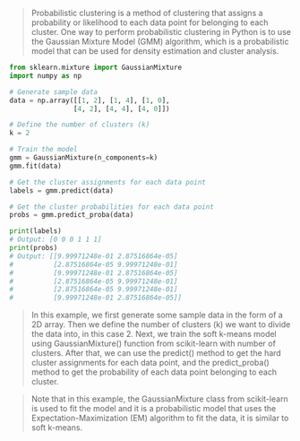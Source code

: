 >Probabilistic clustering is a method of clustering that assigns a probability or likelihood to each data point for belonging to each cluster. One way to perform probabilistic clustering in Python is to use the Gaussian Mixture Model (GMM) algorithm, which is a probabilistic model that can be used for density estimation and cluster analysis.

```python
from sklearn.mixture import GaussianMixture
import numpy as np

# Generate sample data
data = np.array([[1, 2], [1, 4], [1, 0],
                [4, 2], [4, 4], [4, 0]])

# Define the number of clusters (k)
k = 2

# Train the model
gmm = GaussianMixture(n_components=k)
gmm.fit(data)

# Get the cluster assignments for each data point
labels = gmm.predict(data)

# Get the cluster probabilities for each data point
probs = gmm.predict_proba(data)

print(labels)
# Output: [0 0 0 1 1 1]
print(probs)
# Output: [[9.99971248e-01 2.87516864e-05]
#          [2.87516864e-05 9.99971248e-01]
#          [9.99971248e-01 2.87516864e-05]
#          [2.87516864e-05 9.99971248e-01]
#          [2.87516864e-05 9.99971248e-01]
#          [9.99971248e-01 2.87516864e-05]]
```

>In this example, we first generate some sample data in the form of a 2D array. Then we define the number of clusters (k) we want to divide the data into, in this case 2. Next, we train the soft k-means model using GaussianMixture() function from scikit-learn with number of clusters. After that, we can use the predict() method to get the hard cluster assignments for each data point, and the predict_proba() method to get the probability of each data point belonging to each cluster.

>Note that in this example, the GaussianMixture class from scikit-learn is used to fit the model and it is a probabilistic model that uses the Expectation-Maximization (EM) algorithm to fit the data, it is similar to soft k-means.